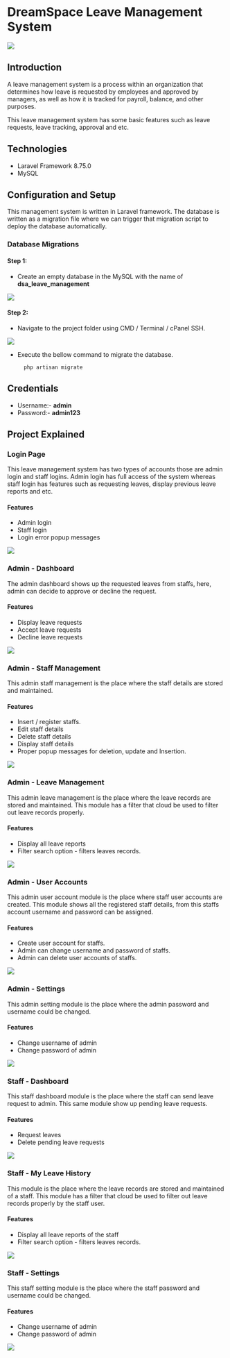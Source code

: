 # DreamSpace Leave Management System

![](github-readme-content/banner-image-new.png)  


## Introduction

A leave management system is a process within an organization that determines how leave is requested by employees and approved by managers, as well as how it is tracked for payroll, balance, and other purposes.

This leave management system has some basic features such as leave requests, leave tracking, approval and etc.

## Technologies
- Laravel Framework 8.75.0
- MySQL


## Configuration and Setup

This management system is written in Laravel framework. The database is written as a migration file where we can trigger that migration script to deploy the database automatically.

### Database Migrations

#### Step 1:
- Create an empty database in the MySQL with the name of **dsa_leave_management**

![](github-readme-content/create-database.jpg)  


#### Step 2:

- Navigate to the project folder using CMD / Terminal / cPanel SSH.

![](github-readme-content/cmd.jpg)  

- Execute the bellow command to migrate the database.

  ```
    php artisan migrate
  ```


## Credentials
- Username:- **admin**
- Password:- **admin123**


## Project Explained

### Login Page

This leave management system has two types of accounts those are admin login and staff logins. Admin login has full access of the system whereas staff login has features such as requesting leaves, display previous leave reports and etc.

#### Features
- Admin login
- Staff login
- Login error popup messages

![](github-readme-content/banner-image-new.png)

### Admin - Dashboard

The admin dashboard shows up the requested leaves from staffs, here, admin can decide to approve or decline the request.

#### Features
- Display leave requests
- Accept leave requests
- Decline leave requests

![](github-readme-content/admin-dashboard.png)


### Admin - Staff Management

This admin staff management is the place where the staff details are stored and maintained.  

#### Features
- Insert / register staffs.
- Edit staff details
- Delete staff details
- Display staff details
- Proper popup messages for deletion, update and Insertion.

![](github-readme-content/staff-management.png)

### Admin - Leave Management

This admin leave management is the place where the leave records are stored and maintained. This module has a filter that cloud be used to filter out leave records properly.

#### Features
- Display all leave reports
- Filter search option - filters leaves records.

![](github-readme-content/leave-management.gif)

### Admin - User Accounts

This admin user account module is the place where staff user accounts are created. This module shows all the registered staff details, from this staffs account username and password can be assigned.

#### Features
- Create user account for staffs.
- Admin can change username and password of staffs.
- Admin can delete user accounts of staffs.


![](github-readme-content/user-accounts.gif)

### Admin - Settings

This admin setting module is the place where the admin password and username could be changed.

#### Features
- Change username of admin
- Change password of admin


![](github-readme-content/admin-settings.png)


### Staff - Dashboard

This staff dashboard module is the place where the staff can send leave request to admin. This same module show up pending leave requests.

#### Features
- Request leaves
- Delete pending leave requests

![](github-readme-content/staff-dashboard.gif)

### Staff - My Leave History

This module is the place where the leave records are stored and maintained of a staff. This module has a filter that cloud be used to filter out leave records properly by the staff user.

#### Features
- Display all leave reports of the staff
- Filter search option - filters leaves records.

![](github-readme-content/my-leave-history.gif)


### Staff - Settings

This staff setting module is the place where the staff password and username could be changed.

#### Features
- Change username of admin
- Change password of admin


![](github-readme-content/staff-settings.png)

